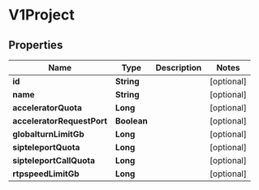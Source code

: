 

# V1Project


## Properties

Name | Type | Description | Notes
------------ | ------------- | ------------- | -------------
**id** | **String** |  |  [optional]
**name** | **String** |  |  [optional]
**acceleratorQuota** | **Long** |  |  [optional]
**acceleratorRequestPort** | **Boolean** |  |  [optional]
**globalturnLimitGb** | **Long** |  |  [optional]
**sipteleportQuota** | **Long** |  |  [optional]
**sipteleportCallQuota** | **Long** |  |  [optional]
**rtpspeedLimitGb** | **Long** |  |  [optional]



